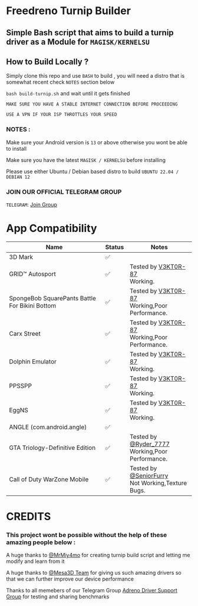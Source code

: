 # Freedreno Turnip Builder 

## Simple Bash script that aims to build a turnip driver as a Module for ``MAGISK/KERNELSU``

## How to Build Locally ?
Simply clone this repo and use ``BASH`` to build , you will need a distro that is somewhat recent check ``NOTES`` section below 

`` bash build-turnip.sh `` and wait until it gets finished 

`` MAKE SURE YOU HAVE A STABLE INTERNET CONNECTION BEFORE PROCEEDING ``

`` USE A VPN IF YOUR ISP THROTTLES YOUR SPEED ``

### NOTES :
Make sure your Android version is ```13``` or above otherwise you wont be able to install 

Make sure you have the latest ```MAGISK / KERNELSU``` before installing 

Please use either Ubuntu / Debian based distro to build ``` UBUNTU 22.04 / DEBIAN 12 ```

### JOIN OUR OFFICIAL TELEGRAM GROUP 
```TELEGRAM```: [Join Group](//t.me/adreno_driver)



# App Compatibility

| Name                                            | Status | Notes                                                                                                                     |
|-------------------------------------------------|--------|---------------------------------------------------------------------------------------------------------------------------|
| 3D Mark                                         | ✅     |                                                                                                                           |
| GRID™ Autosport                                 | ✅     | Tested by [V3KT0R-87](//github.com/V3KT0R-87)<br>Working.                                                                 |
| SpongeBob SquarePants Battle For Bikini Bottom  | ✅     | Tested by [V3KT0R-87](//github.com/V3KT0R-87)<br>Working,Poor Performance.                                                |
| Carx Street                                     | ✅     | Tested by [V3KT0R-87](//github.com/V3KT0R-87)<br>Working,Poor Performance.                                                |
| Dolphin Emulator                                | ✅     | Tested by [V3KT0R-87](//github.com/V3KT0R-87)<br>Working.                                                                 |
| PPSSPP                                          | ✅     | Tested by [V3KT0R-87](//github.com/V3KT0R-87)<br>Working.                                                                 |
| EggNS                                           | ✅     | Tested by [V3KT0R-87](//github.com/V3KT0R-87)<br>Working.                                                                 |
| ANGLE (com.android.angle)                       | ✅     |                                                                                                                           |
| GTA Triology-Definitive Edition                 | ✅     | Tested by [@Ryder_7777](//t.me/Ryder_7777)<br>Working,Poor Performance.                                                   |
| Call of Duty WarZone Mobile                     | ✅     | Tested by [@SeniorFurry](//t.me/SeniorFurry)<br>Not Working,Texture Bugs.                                                 |



# CREDITS 

### This project wont be possible without the help of these amazing people below :
 
 A huge thanks to [@MrMiy4mo](//github.com/ilhan-athn7) for creating turnip build script and letting me modify and learn from it 
 
 A huge thanks to [@Mesa3D Team](//gitlab.freedesktop.org/mesa/mesa) for giving us such amazing drivers so that we can further improve our device performance 

 Thanks to all memebers of our Telegram Group [Adreno Driver Support Group](//t.me/adreno_driver) for testing and sharing benchmarks


